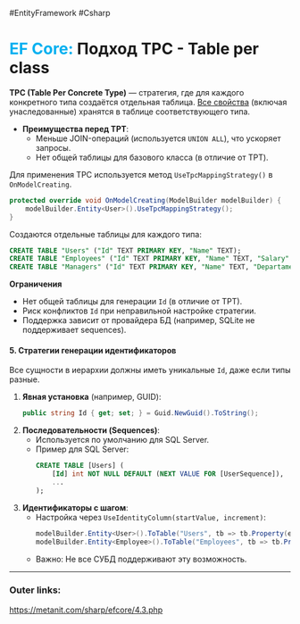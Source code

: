 #EntityFramework #Csharp 
# <font color="#00b0f0">EF Core:</font> Подход TPC - Table per class

**TPC (Table Per Concrete Type)** — стратегия, где для каждого конкретного типа создаётся отдельная таблица.
<u>Все свойства</u> (включая унаследованные) хранятся в таблице соответствующего типа.
- **Преимущества перед TPT**:
  - Меньше JOIN-операций (используется `UNION ALL`), что ускоряет запросы.
  - Нет общей таблицы для базового класса (в отличие от TPT).

Для применения TPC используется метод `UseTpcMappingStrategy()` в `OnModelCreating`.
```csharp
protected override void OnModelCreating(ModelBuilder modelBuilder) {
	modelBuilder.Entity<User>().UseTpcMappingStrategy();
}
```

Создаются отдельные таблицы для каждого типа:
```sql
CREATE TABLE "Users" ("Id" TEXT PRIMARY KEY, "Name" TEXT);
CREATE TABLE "Employees" ("Id" TEXT PRIMARY KEY, "Name" TEXT, "Salary" INTEGER);
CREATE TABLE "Managers" ("Id" TEXT PRIMARY KEY, "Name" TEXT, "Departament" TEXT);
```

**Ограничения**
- Нет общей таблицы для генерации `Id` (в отличие от TPT).
- Риск конфликтов `Id` при неправильной настройке стратегии.
- Поддержка зависит от провайдера БД (например, SQLite не поддерживает sequences).

#### **5. Стратегии генерации идентификаторов**
Все сущности в иерархии должны иметь уникальные `Id`, даже если типы разные.

  1. **Явная установка** (например, GUID):
     ```csharp
     public string Id { get; set; } = Guid.NewGuid().ToString();
     ```
  2. **Последовательности (Sequences)**:
     - Используется по умолчанию для SQL Server.
     - Пример для SQL Server:
       ```sql
       CREATE TABLE [Users] (
           [Id] int NOT NULL DEFAULT (NEXT VALUE FOR [UserSequence]),
           ...
       );
       ```
  3. **Идентификаторы с шагом**:
     - Настройка через `UseIdentityColumn(startValue, increment)`:
       ```csharp
       modelBuilder.Entity<User>().ToTable("Users", tb => tb.Property(e => e.Id).UseIdentityColumn(1, 1));
       modelBuilder.Entity<Employee>().ToTable("Employees", tb => tb.Property(e => e.Id).UseIdentityColumn(10000, 1));
       ```
     - Важно: Не все СУБД поддерживают эту возможность.

---
### Outer links:
https://metanit.com/sharp/efcore/4.3.php